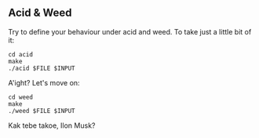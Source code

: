 ## Acid & Weed
Try to define your behaviour under acid and weed. To take just a little bit of it:
```
cd acid
make
./acid $FILE $INPUT
```
A'ight? Let's move on:
```
cd weed
make
./weed $FILE $INPUT
```
Kak tebe takoe, Ilon Musk?
